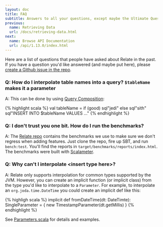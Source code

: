 ```yaml
---
layout: doc
title: FAQ
subtitle: Answers to all your questions, except maybe the Ultimate Question of Life, the Universe, and Everything
previous:
  name: Retrieving Data
  url: /docs/retrieving-data.html
next:
  name: Browse API Documentation
  url: /api/1.13.0/index.html
---
```

Here are a list of questions that people have asked about Relate in the past. If you have a question you'd like answered (and maybe put here), please [create a Github issue in the repo](https://github.com/lucidsoftware/relate/issues/new).

### Q: How do I interpolate table names into a query? `$tableName` makes it a parameter <span class="mega-octicon octicon-flame"></span>

A: This can be done by using [Query Composition]({{site.baseurl}}):

{% highlight scala %}
val tableName = if (good) sql"jedi" else sql"sith"
sql"INSERT INTO $tableName VALUES ..."
{% endhighlight %}

### Q: I don't trust you one bit. How do I run the benchmarks?

A: The [Relate repo](https://github.com/lucidsoftware/relate) contains the benchmarks we use to make sure we don't regress when adding features. Just clone the repo, fire up SBT, and run `bench:test`. You'll find the reports in `target/benchmarks/reports/index.html`. The benchmarks were built with [Scalameter](http://scalameter.github.io/).

### Q: Why can't I interpolate &lt;insert type here&gt;?

A: Relate only supports interpolation for common types supported by the JVM. However, you can create an implicit function (or implicit class) from the type you'd like to interpolate to a `Parameter`. For example, to interpolate an `org.joda.time.DateTime` you could create an implicit def like this:

{% highligh scala %}
implicit def fromDateTime(dt: DateTimte): SingleParameter = {
  new TimestampParameter(dt.getMillis)
}
{% endhighlight %}

See [Parameters.scala](https://github.com/lucidsoftware/relate/blob/master/relate/src/main/scala/com/lucidchart/relate/Parameters.scala) for details and examples.
